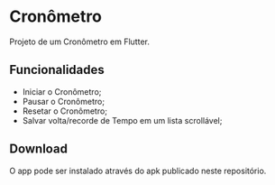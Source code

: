 # Cronômetro

Projeto de um Cronômetro em Flutter.

## Funcionalidades
- Iniciar o Cronômetro;
- Pausar o Cronômetro;
- Resetar o Cronômetro;
- Salvar volta/recorde de Tempo em um lista scrollável;

## Download
O app pode ser instalado através do apk publicado neste repositório.
